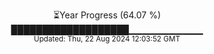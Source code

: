 <p align="center">
⏳Year Progress (64.07 %)<br>
███████████████████▁▁▁▁▁▁▁▁▁▁▁ <br>
<sub>Updated: Thu, 22 Aug 2024 12:03:52 GMT</sub>
</p>

